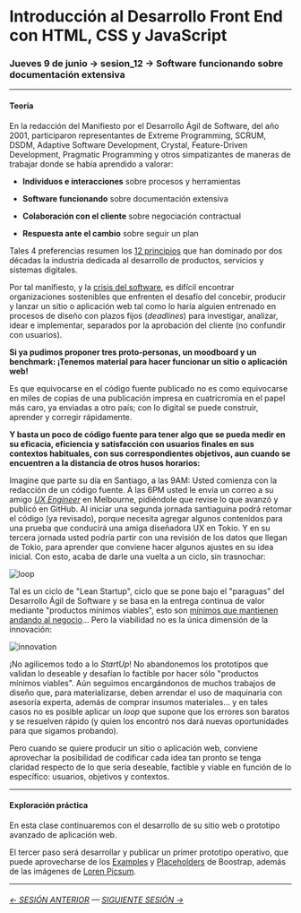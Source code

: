 # Introducción al Desarrollo Front End con HTML, CSS y JavaScript

### Jueves 9 de junio → sesion_12 → Software funcionando sobre documentación extensiva

- - - - - - -

#### Teoría

En la redacción del Manifiesto por el Desarrollo Ágil de Software, del año 2001, participaron representantes de Extreme Programming, SCRUM, DSDM, Adaptive Software Development, Crystal, Feature-Driven Development, Pragmatic Programming y otros simpatizantes de maneras de trabajar donde se había aprendido a valorar:

- **Individuos e interacciones** sobre procesos y herramientas

- **Software funcionando** sobre documentación extensiva

- **Colaboración con el cliente** sobre negociación contractual

- **Respuesta ante el cambio** sobre seguir un plan

Tales 4 preferencias resumen los [12 principios](https://agilemanifesto.org/iso/es/principles.html) que han dominado por dos décadas la industria dedicada al desarrollo de productos, servicios y sistemas digitales.

Por tal manifiesto, y la [crisis del software](https://es.wikipedia.org/wiki/Crisis_del_software), es difícil encontrar organizaciones sostenibles que enfrenten el desafío del concebir, producir y lanzar un sitio o aplicación web tal como lo haría alguien entrenado en procesos de diseño con plazos fijos (*deadlines*) para investigar, analizar, idear e implementar, separados por la aprobación del cliente (no confundir con usuarios).

**Si ya pudimos proponer tres proto-personas, un moodboard y un benchmark: ¡Tenemos material para hacer funcionar un sitio o aplicación web!** 

Es que equivocarse en el código fuente publicado no es como equivocarse en miles de copias de una publicación impresa en cuatricromía en el papel más caro, ya enviadas a otro país; con lo digital se puede construir, aprender y corregir rápidamente. 

**Y basta un poco de código fuente para tener algo que se pueda medir en su eficacia, eficiencia y satisfacción con usuarios finales en sus contextos habituales, con sus correspondientes objetivos, aun cuando se encuentren a la distancia de otros husos horarios:** 

Imagine que parte su día en Santiago, a las 9AM: Usted comienza con la redacción de un código fuente. A las 6PM usted le envía un correo a su amigo [*UX Engineer*](https://xd.adobe.com/ideas/career-tips/what-is-ux-engineer/) en Melbourne, pidiéndole que revise lo que avanzó y publicó en GitHub. Al iniciar una segunda jornada santiaguina podrá retomar el código (ya revisado), porque necesita agregar algunos contenidos para una prueba que conducirá una amiga diseñadora UX en Tokio. Y en su tercera jornada usted podría partir con una revisión de los datos que llegan de Tokio, para aprender que conviene hacer algunos ajustes en su idea inicial. Con esto, acaba de darle una vuelta a un ciclo, sin trasnochar:

![loop](https://user-images.githubusercontent.com/7999767/149630010-3e54315e-99f9-46f3-8717-34270a3014ba.png)

Tal es un ciclo de "Lean Startup", ciclo que se pone bajo el "paraguas" del Desarrollo Ágil de Software y se basa en la entrega continua de valor mediante "productos mínimos viables", esto son [mínimos que mantienen andando al negocio](https://www.nngroup.com/videos/mvp-antithesis-good-ux/)… Pero la viabilidad no es la única dimensión de la innovación:

![innovation](https://user-images.githubusercontent.com/7999767/149630023-6f156cff-5ffd-4a89-afe8-452cb4dd2ffa.png)

¡No agilicemos todo a lo *StartUp*! No abandonemos los prototipos que validan lo deseable y desafían lo factible por hacer sólo "productos mínimos viables". Aún seguimos encargándonos de muchos trabajos de diseño que, para materializarse, deben arrendar el uso de maquinaria con asesoría experta, además de comprar insumos materiales… y en tales casos no es posible aplicar un *loop* que supone que los errores son baratos y se resuelven rápido (y quien los encontró nos dará nuevas oportunidades para que sigamos probando).

Pero cuando se quiere producir un sitio o aplicación web, conviene aprovechar la posibilidad de codificar cada idea tan pronto se tenga claridad respecto de lo que sería deseable, factible y viable en función de lo específico: usuarios, objetivos y contextos.

- - - - - - - 

#### Exploración práctica

En esta clase continuaremos con el desarrollo de su sitio web o prototipo avanzado de aplicación web. 

El tercer paso será desarrollar y publicar un primer prototipo operativo, que puede aprovecharse de los [Examples](https://getbootstrap.com/docs/5.1/examples/) y [Placeholders](https://getbootstrap.com/docs/5.1/components/placeholders/) de Boostrap, además de las imágenes de [Loren Picsum](https://picsum.photos/).


- - - - - - - 

###### [← SESIÓN ANTERIOR](https://github.com/profesorfaco/front-end/tree/main/sesion_11) — [SIGUIENTE SESIÓN →](https://github.com/profesorfaco/front-end/tree/main/sesion_13)
